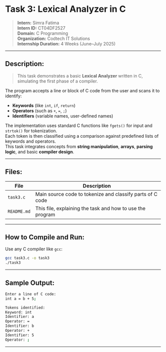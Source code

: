 # Task 3: Lexical Analyzer in C

> **Intern:** Simra Fatima  
> **Intern ID:** CT04DF2527  
> **Domain:** C Programming  
> **Organization:** Codtech IT Solutions  
> **Internship Duration:** 4 Weeks (June–July 2025)

---

## Description:
> This task demonstrates a basic **Lexical Analyzer** written in C, simulating the first phase of a compiler.

The program accepts a line or block of C code from the user and scans it to identify:

- **Keywords** (like `int`, `if`, `return`)
- **Operators** (such as `+`, `=`, `;`)
- **Identifiers** (variable names, user-defined names)

The implementation uses standard C functions like `fgets()` for input and `strtok()` for tokenization.  
Each token is then classified using a comparison against predefined lists of keywords and operators.  
This task integrates concepts from **string manipulation**, **arrays**, **parsing logic**, and basic **compiler design**.

---

## Files:

| File | Description |
|------|-------------|
| `task3.c` | Main source code to tokenize and classify parts of C code |
| `README.md` | This file, explaining the task and how to use the program |

---

## How to Compile and Run:

Use any C compiler like `gcc`:

```bash
gcc task3.c -o task3
./task3
```
---
## Sample Output:

```bash
Enter a line of C code:
int a = b + 5;

Tokens identified:
Keyword: int
Identifier: a
Operator: =
Identifier: b
Operator: +
Identifier: 5
Operator: ;
```
---

